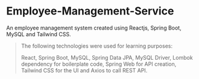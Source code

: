 # Employee-Management-Service
An employee management system created using Reactjs, Spring Boot, MySQL and Tailwind CSS.

>The following technologies were used for learning purposes: 
>
> React, Spring Boot, MySQL, Spring Data JPA, MySQL Driver, Lombok dependency for boilerplate code, Spring Web for API creation, Tailwind CSS for the UI and Axios to call REST API.
>
